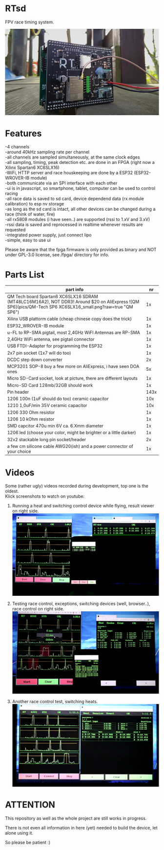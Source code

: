 # RTsd
FPV race timing system.

![picture of device](pics/RTsd_Geruest_small.jpg?raw=true "RTsd device")

# Features
-4 channels  
-around 40kHz sampling rate per channel  
-all channels are sampled simultaneously, at the same clock edges  
-all sampling, timing, peak detection etc. are done in an FPGA (right now a Xilinx Spartan6 XC6SLX16)  
-WiFi, HTTP server and race houskeeping are done by a ESP32 (ESP32-WROVER-IB module)  
-both communicate via an SPI interface with each other  
-ui is in javascript, so smartphone, tablet, computer can be used to control racing  
-all race data is saved to sd card, device dependend data (rx module calibration) to esp nv storage  
-as long as the sd card is intact, all other devices can be changed during a race (think of water, fire)  
-all rx5808 modules (i have seen..) are supported (rssi to 1.xV and 3.xV)  
-rssi data is saved and reprocessed in realtime whenever results are requested  
-integrated power supply, just connect lipo  
-simple, easy to use ui  

Please be aware that the fpga firmware is only provided as binary and NOT under GPL-3.0 license, see /fpga/ directory for info.

# Parts List

| part info | nr |
|------|-------------|
| QM Tech board Spartan6 XC6SLX16 SDRAM (MT48LC16M16A2), NOT DDR3! Around $20 on AliExpress ![QM SP6](pics/QM-Tech SP6 XC6SLX16_small.png?raw=true "QM SP6") | 1x |
| Xilinx USB plattorm cable (cheap chinese copy does the trick) | 1x |
| ESP32_WROVER-IB module | 1x |
| u-FL to RP-SMA pigtail, most 2,4GHz WiFI Antennas are RP-SMA | 1x |
| 2,4GHz WiFi antenna, see pigtail connector | 1x | 
| USB FTDI-Adapter for programming the ESP32 | 1x |
| 2x7 pin socket (1x7 will do too) | 1x |
| DCDC step down converter | 2x |
| MCP3201 SOP-8 buy a few more on AliExpress, i have seen DOA ones | 5x |
| Micro SD-Card socket, look at picture, there are different layouts | 1x |
| Micro-SD Card 128mb/32GB should work | 1x |
| Pin header | 143x |
| 1206 100n (1uF should do too) ceramic capacitor | 10x |
| 1210 1,0uF/min 35V ceramic capacitor | 10x |
| 1206 330 Ohm resistor | 1x |
| 1206 10 kOhm resistor | 1x |
| SMD capcitor 470u min 6V ca. 6.Xmm diameter | 1x |
| 1206 led (choose your color, might be brighter or a little darker) | 1x |
| 32x2 stackable long pin socket/header | 2x |
| a few cm silicone cable AWG20(ish) and a power connector of your choice | 1x |

# Videos
Some (rather ugly) videos recorded during development, top one is the oldest.  
Klick screenshots to watch on youtube:

1. Running a heat and switching control device while flying, result viewer on right side.
[![Watch the video](pics/vlcsnap-2020-09-14-17h56_smaller.png?raw=true)](https://www.youtube.com/watch?v=o1VrKWGbu_8)

2. Testing race control, exceptions, switching devices (well, browser..), race control on right side.
[![Watch the video](pics/vlcsnap-2020-09-14-17h57_smaller.png?raw=true)](https://www.youtube.com/watch?v=Kj8n9SVtbG0)

3. Another race control test, switching heats.
[![Watch the video](pics/vlcsnap-2020-09-14-18h13_smaller.png?raw=true)](https://www.youtube.com/watch?v=IwP20b6x6Jg)


# ATTENTION
This repository as well as the whole project are still works in progress.

There is not even all information in here (yet) needed to build the device, let alone using it.

So please be patient :)
